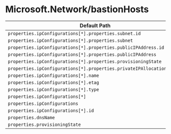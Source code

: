 # Microsoft.Network/bastionHosts

| Default Path | Alias |
|---|---|
| `properties.ipConfigurations[*].properties.subnet.id` | `Microsoft.Network/bastionHosts/ipConfigurations[*].subnet.id` |
| `properties.ipConfigurations[*].properties.subnet` | `Microsoft.Network/bastionHosts/ipConfigurations[*].subnet` |
| `properties.ipConfigurations[*].properties.publicIPAddress.id` | `Microsoft.Network/bastionHosts/ipConfigurations[*].publicIPAddress.id` |
| `properties.ipConfigurations[*].properties.publicIPAddress` | `Microsoft.Network/bastionHosts/ipConfigurations[*].publicIPAddress` |
| `properties.ipConfigurations[*].properties.provisioningState` | `Microsoft.Network/bastionHosts/ipConfigurations[*].provisioningState` |
| `properties.ipConfigurations[*].properties.privateIPAllocationMethod` | `Microsoft.Network/bastionHosts/ipConfigurations[*].privateIPAllocationMethod` |
| `properties.ipConfigurations[*].name` | `Microsoft.Network/bastionHosts/ipConfigurations[*].name` |
| `properties.ipConfigurations[*].etag` | `Microsoft.Network/bastionHosts/ipConfigurations[*].etag` |
| `properties.ipConfigurations[*].type` | `Microsoft.Network/bastionHosts/ipConfigurations[*].type` |
| `properties.ipConfigurations[*]` | `Microsoft.Network/bastionHosts/ipConfigurations[*]` |
| `properties.ipConfigurations` | `Microsoft.Network/bastionHosts/ipConfigurations` |
| `properties.ipConfigurations[*].id` | `Microsoft.Network/bastionHosts/ipConfigurations[*].id` |
| `properties.dnsName` | `Microsoft.Network/bastionHosts/dnsName` |
| `properties.provisioningState` | `Microsoft.Network/bastionHosts/provisioningState` |

